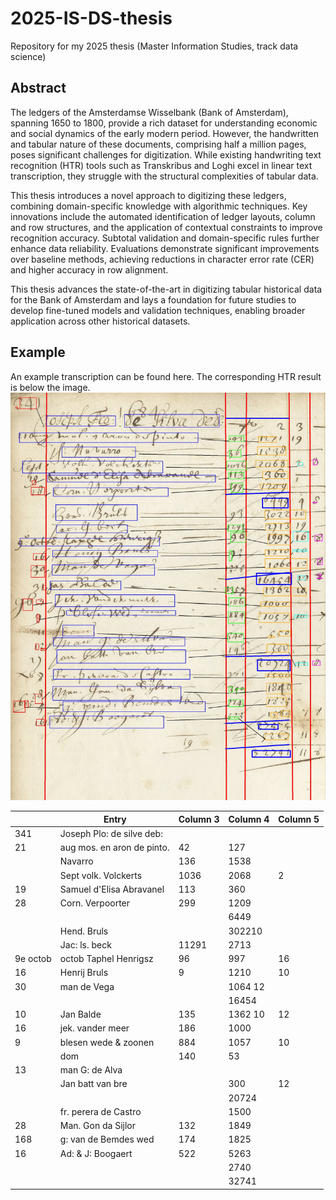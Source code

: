 # 2025-IS-DS-thesis
Repository for my 2025 thesis (Master Information Studies, track data science)


## Abstract
The ledgers of the Amsterdamse Wisselbank (Bank of Amsterdam), spanning 1650 to 1800, provide a rich dataset for understanding economic and social dynamics of the early modern period. However, the handwritten and tabular nature of these documents, comprising half a million pages, poses significant challenges for digitization. While existing handwriting text recognition (HTR) tools such as Transkribus and Loghi excel in linear text transcription, they struggle with the structural complexities of tabular data.

This thesis introduces a novel approach to digitizing these ledgers, combining domain-specific knowledge with algorithmic techniques. Key innovations include the automated identification of ledger layouts, column and row structures, and the application of contextual constraints to improve recognition accuracy. Subtotal validation and domain-specific rules further enhance data reliability. Evaluations demonstrate significant improvements over baseline methods, achieving reductions in character error rate (CER) and higher accuracy in row alignment.

This thesis advances the state-of-the-art in digitizing tabular historical data for the Bank of Amsterdam and lays a foundation for future studies to develop fine-tuned models and validation techniques, enabling broader application across other historical datasets.

## Example 
An example transcription can be found here. The corresponding HTR result is below the image.
![Example ledger](example_page.jpeg)

|     | Entry                          | Column 3 | Column 4 | Column 5 |
|-----|------------------------------|----------|----------|----------|
| 341 | Joseph Plo: de silve deb:    |          |          |          |
| 21  | aug mos. en aron de pinto.   | 42       | 127      |          |
|     | Navarro                      | 136      | 1538     |          |
|     | Sept volk. Volckerts         | 1036     | 2068     | 2        |
| 19  | Samuel d'Elisa Abravanel     | 113      | 360      |          |
| 28  | Corn. Verpoorter             | 299      | 1209     |          |
|     |                              |          | 6449     |          |
|     | Hend. Bruls                  |          | 302210   |          |
|     | Jac: ls. beck                | 11291    | 2713     |          |
| 9e octob | octob Taphel Henrigsz   | 96       | 997      | 16       |
| 16  | Henrij Bruls                 | 9        | 1210     | 10       |
| 30  | man de Vega                  |          | 1064 12  |          |
|     |                              |          | 16454    |          |
| 10  | Jan Balde                    | 135      | 1362 10  | 12       |
| 16  | jek. vander meer             | 186      | 1000     |          |
| 9   | blesen wede & zoonen         | 884      | 1057     | 10       |
|     | dom                          | 140      | 53       |          |
| 13  | man G: de Alva               |          |          |          |
|     | Jan batt van bre             |          | 300      | 12       |
|     |                              |          | 20724    |          |
|     | fr. perera de Castro         |          | 1500     |          |
| 28  | Man. Gon da Sijlor           | 132      | 1849     |          |
| 168 | g: van de Bemdes wed         | 174      | 1825     |          |
| 16  | Ad: & J: Boogaert            | 522      | 5263     |          |
|     |                              |          | 2740     |          |
|     |                              |          | 32741    |          |